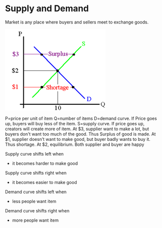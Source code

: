 Supply and Demand
==================

Market is any place where buyers and sellers meet to exchange goods.

![](supply_and_demand-images/d2f0c583a244e2ed8565f2f4723d7029.png)


P=price per unit of item
Q=number of items
D=demand curve. If Price goes up, buyers will buy less of the item.
S=supply curve. If price goes up, creators will create more of item.
At $3, supplier want to make a lot, but buyers don't want too much of the good. Thus Surplus of good is made.
At $1, supplier doesn't want to make good, but buyer badly wants to buy it. Thus shortage.
At $2, equilibrium. Both supplier and buyer are happy

Supply curve shifts left when
* it becomes harder to make good

Supply curve shifts right when
* it becomes easier to make good

Demand curve shifts left when
* less people want item 

Demand curve shifts right when
* more people want item
